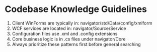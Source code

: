 # Codebase Knowledge Guidelines

1. Client WinForms are typically in: navigator/std/Data/config/xmlform
2. WCF services are located in: navigator/Source/Service  
3. Configuration files use .xml and .config extensions
4. Core business logic is in .cs files under navigator/Core
5. Always prioritize these patterns first before general searching